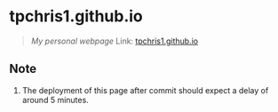 # tpchris1.github.io
> *My personal webpage* 
> Link: [tpchris1.github.io](https://tpchris1.github.io)

## Note
1. The deployment of this page after commit should expect a delay of around 5 minutes. 